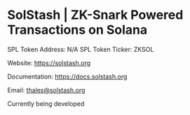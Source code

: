 # SolStash | ZK-Snark Powered Transactions on Solana

SPL Token Address: N/A
SPL Token Ticker: ZKSOL

Website: https://solstash.org

Documentation: https://docs.solstash.org

Email: thales@solstash.org

Currently being developed

